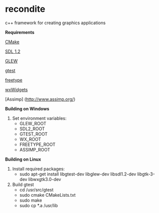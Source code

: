 recondite
=========

c++ framework for creating graphics applications

**Requirements**

[CMake](http://www.cmake.org/)

[SDL 1.2](http://www.libsdl.org/)

[GLEW](http://glew.sourceforge.net/)

[gtest](http://code.google.com/p/googletest/)

[freetype](http://www.freetype.org/)

[wxWidgets](http://www.wxwidgets.org/)

[Assimp] (http://www.assimp.org/)

**Building on Windows**

1.  Set environment variables:
    - GLEW_ROOT
    - SDL2_ROOT
    - GTEST_ROOT
    - WX_ROOT
	- FREETYPE_ROOT
	- ASSIMP_ROOT

**Building on Linux**

1.  Install required packages:  
    -   sudo apt-get install libgtest-dev libglew-dev libsdl1.2-dev libgtk-3-dev libwxgtk3.0-dev
2.  Build gtest
    - cd /usr/src/gtest
    - sudo cmake CMakeLists.txt
    - sudo make
    - sudo cp *.a /usr/lib
